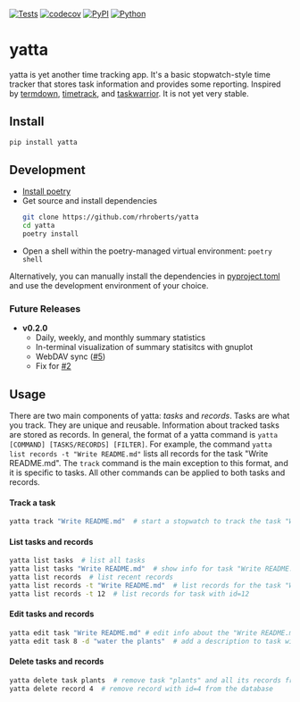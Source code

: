[![Tests](https://github.com/rhroberts/yatta/workflows/Tests/badge.svg?branch=v0.2.0)](https://github.com/rhroberts/yatta/actions?workflow=Tests)
[![codecov](https://codecov.io/gh/rhroberts/yatta/branch/v0.2.0/graph/badge.svg?token=KMG5UCTR1T)](https://codecov.io/gh/rhroberts/yatta)
[![PyPI](https://img.shields.io/pypi/v/yatta.svg)](https://pypi.org/project/yatta/)
[![Python](https://img.shields.io/pypi/pyversions/yatta)](https://github.com/rhroberts/yatta)



# yatta

yatta is yet another time tracking app. It's a basic stopwatch-style time tracker that stores task information and provides some reporting. Inspired by [termdown](https://github.com/trehn/termdown), [timetrack](https://www.flathub.org/apps/details/net.danigm.timetrack), and [taskwarrior](https://taskwarrior.org/). It is not yet very stable.

## Install

```bash
pip install yatta
```

## Development

- [Install poetry](https://python-poetry.org/docs/#installation)
- Get source and install dependencies
    ```bash
    git clone https://github.com/rhroberts/yatta
    cd yatta
    poetry install
    ```
- Open a shell within the poetry-managed virtual environment: `poetry shell` 

Alternatively, you can manually install the dependencies in [pyproject.toml](https://github.com/rhroberts/yatta/blob/master/pyproject.toml) and use the development environment of your choice.

### Future Releases

- **v0.2.0**
    - Daily, weekly, and monthly summary statistics
    - In-terminal visualization of summary statisitcs with gnuplot
    - WebDAV sync ([#5](https://github.com/rhroberts/yatta/issues/5))
    - Fix for [#2](https://github.com/rhroberts/yatta/issues/2)

## Usage

There are two main components of yatta: *tasks* and *records*. Tasks are what you track. They are unique and reusable. Information about tracked tasks are stored as records. In general, the format of a yatta command is `yatta [COMMAND] [TASKS/RECORDS] [FILTER]`. For example, the command `yatta list records -t "Write README.md"` lists all records for the task "Write README.md". The `track` command is the main exception to this format, and it is specific to tasks. All other commands can be applied to both tasks and records.

#### Track a task

```bash
yatta track "Write README.md"  # start a stopwatch to track the task "Write README.md"
```

#### List tasks and records

```bash
yatta list tasks  # list all tasks
yatta list tasks "Write README.md"  # show info for task "Write README.md"
yatta list records  # list recent records
yatta list records -t "Write README.md"  # list records for the task "Write README.md"
yatta list records -t 12  # list records for task with id=12
```

#### Edit tasks and records

```bash
yatta edit task "Write README.md" # edit info about the "Write README.md" task in default $EDITOR
yatta edit task 8 -d "water the plants"  # add a description to task with id=8 
```

#### Delete tasks and records

```bash
yatta delete task plants  # remove task "plants" and all its records from database
yatta delete record 4  # remove record with id=4 from the database
```
